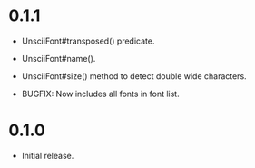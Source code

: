 0.1.1
=====

* UnsciiFont#transposed() predicate.

* UnsciiFont#name().

* UnsciiFont#size() method to detect double wide characters.

* BUGFIX: Now includes all fonts in font list.

0.1.0
=====

* Initial release.
